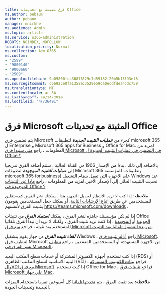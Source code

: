 ```yaml
---
title: فرق مثبته مع تحديثات Office
ms.author: pebaum
author: pebaum
manager: mnirkhe
ms.audience: Admin
ms.topic: article
ms.service: o365-administration
ROBOTS: NOINDEX, NOFOLLOW
localization_priority: Normal
ms.collection: Adm_O365
ms.custom:
- "2599"
- "9000140"
- "9000660"
- "2509"
ms.openlocfilehash: 9a09800fcc36876629c7d59182f20b5b16393ef8
ms.sourcegitcommit: c6692ce0fa1358ec3529e59ca0ecdfdea4cdc759
ms.translationtype: MT
ms.contentlocale: ar-SA
ms.lasthandoff: 09/14/2020
ms.locfileid: "47736491"
---
```

# <a name="microsoft-teams-installed-with-office-updates"></a>فرق Microsoft المثبتة مع تحديثات Office

يتم تضمين فرق Microsoft كجزء من ***عمليات التثبيت الجديدة*** لتطبيقات microsoft 365 ل Enterprise و Microsoft 365 apps for Business و Office for Mac. لمزيد من المعلومات ، راجع [متى ستبدا فرق Microsoft في التضمين في عمليات التثبيت الجديدة ل Office ؟](https://docs.microsoft.com/deployoffice/teams-install#when-will-microsoft-teams-start-being-included-with-new-installations-of-microsoft-365-apps)

بالاضافه إلى ذلك ، بدءا من الإصدار 1906 في القناة الحالية ، ستتم أضافه الفرق تدريجيا إلى ***عمليات التثبيت الموجودة*** لتطبيقات Microsoft 365 للمؤسسة (وتطبيقات microsoft 365 for business) علي الاجهزه التي تعمل بنظام التشغيل Windows عند تحديث التثبيت الحالي إلى الإصدار الأخير. لمزيد من المعلومات ، راجع [ماذا عن التثبيتات الموجودة في Office ؟](https://docs.microsoft.com/deployoffice/teams-install#what-about-existing-installations-of-microsoft-365-apps)

**ملاحظه:** إذا كنت لا تريد الانتظار لجدول التمهيد هذا ، يمكنك نشر الفرق كمستقلين للمستخدمين عن طريق [اتباع الإرشادات التالية](https://docs.microsoft.com/MicrosoftTeams/msi-deployment)، أو يمكنك جعل المستخدمين يقومون بتثبيت الفرق لأنفسهم https://teams.microsoft.com/downloads .

إذا لم تكن مؤسستك جاهزه لنشر الفرق ، يمكنك ***استبعاد الفرق*** من تثبيتات Office [الجديدة](https://docs.microsoft.com/deployoffice/teams-install#how-to-exclude-microsoft-teams-from-new-installations-of-microsoft-365-apps) أو [الموجودة](https://docs.microsoft.com/deployoffice/teams-install#use-group-policy-to-control-the-installation-of-microsoft-teams) . إذا كنت تريد تثبيت الفرق ، ولكنك لا تريد ان تبدا الفرق تلقائيا للمستخدم بعد تثبيته ، فراجع [منع فرق Microsoft من بدء التشغيل تلقائيا بعد التثبيت](https://docs.microsoft.com/deployoffice/teams-install#use-group-policy-to-prevent-microsoft-teams-from-starting-automatically-after-installation).

***للغاء تثبيت الفرق*** من جهاز يقوم بتشغيل Windows ، راجع [أزاله تثبيت فرق Microsoft](https://support.office.com/article/uninstall-microsoft-teams-3b159754-3c26-4952-abe7-57d27f5f4c81). لتنظيف فرق Microsoft من الاجهزه المستهدفة أو المستخدمين المتعددين ، راجع [تنظيف نشر الفرق في Microsoft](https://docs.microsoft.com/microsoftteams/scripts/powershell-script-teams-deployment-clean-up).

إذا كنت تستخدم أجهزه الكمبيوتر المشتركة أو خدمات سطح المكتب البعيد (RDS) أو البنية الاساسيه لسطح المكتب الظاهري (VDI) ، فراجع [بيئات الكمبيوتر المشتركة والVDI مع فرق Microsoft](https://docs.microsoft.com/deployoffice/teams-install#shared-computer-and-vdi-environments-with-microsoft-teams). إذا كنت تستخدم Office for Mac ، فراجع [تثبيتات فرق Microsoft علي جهاز Mac](https://docs.microsoft.com/deployoffice/teams-install#microsoft-teams-installations-on-a-mac).

**ملاحظه:** بعد تثبيت الفرق ، يتم [تحديثها تلقائيا](https://docs.microsoft.com/deployoffice/teams-install#feature-and-quality-updates-for-microsoft-teams) كل أسبوعين تقريبا باستخدام الميزات الجديدة وتحديثات الجودة. 